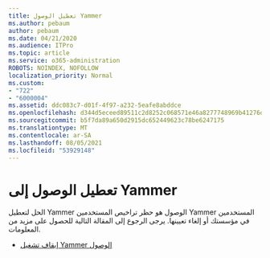 ```yaml
---
title: تعطيل الوصول Yammer
ms.author: pebaum
author: pebaum
ms.date: 04/21/2020
ms.audience: ITPro
ms.topic: article
ms.service: o365-administration
ROBOTS: NOINDEX, NOFOLLOW
localization_priority: Normal
ms.custom:
- "722"
- "6000004"
ms.assetid: ddc083c7-d01f-4f97-a232-5eafe8abddce
ms.openlocfilehash: d344d5eceed89511c2d8252c068571e46a8277748969b41276d8204e801b3986
ms.sourcegitcommit: b5f7da89a650d2915dc652449623c78be6247175
ms.translationtype: MT
ms.contentlocale: ar-SA
ms.lasthandoff: 08/05/2021
ms.locfileid: "53929148"
---
```

# <a name="disable-access-to-yammer"></a>تعطيل الوصول إلى Yammer

الحل لتعطيل Yammer الوصول هو حظر تراخيص المستخدمين Yammer المستخدمين في مؤسستك أو إلغاء تعيينها. يرجى الرجوع إلى المقالة التالية للحصول على مزيد من المعلومات.
  
- [إيقاف تشغيل Yammer الوصول](https://docs.microsoft.com/yammer/manage-yammer-users/turn-off-user-access)
